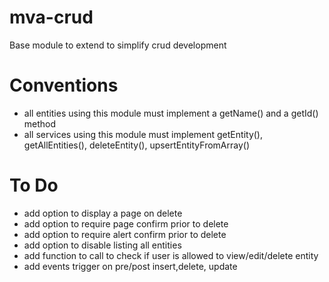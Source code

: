 mva-crud
========

Base module to extend to simplify crud development

Conventions
========
- all entities using this module must implement a getName() and a getId() method
- all services using this module must implement getEntity(), getAllEntities(), deleteEntity(), upsertEntityFromArray()


To Do
=====
- add option to display a page on delete
- add option to require page confirm prior to delete
- add option to require alert confirm  prior to delete
- add option to disable listing all entities
- add function to call to check if user is allowed to view/edit/delete entity
- add events trigger on pre/post insert,delete, update
